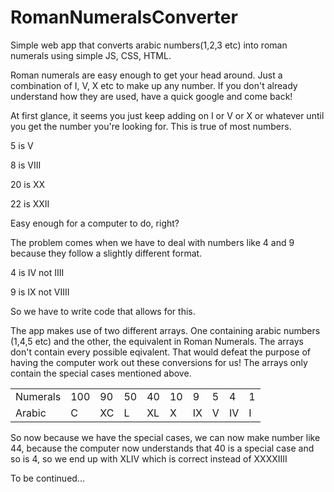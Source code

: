 # RomanNumeralsConverter

Simple web app that converts arabic numbers(1,2,3 etc) into roman numerals using simple JS, CSS, HTML.

Roman numerals are easy enough to get your head around. Just a combination of I, V, X etc to make up any number. If you don't already understand how they are used, have a quick google and come back!

At first glance, it seems you just keep adding on I or V or X or whatever until you get the number you're looking for. This is true of most numbers.

5 is V

8 is VIII

20 is XX

22 is XXII

Easy enough for a computer to do, right? 

The problem comes when we have to deal with numbers like 4 and 9 because they follow a slightly different format.

4 is IV not IIII

9 is IX not VIIII

So we have to write code that allows for this. 

The app makes use of two different arrays. One containing arabic numbers (1,4,5 etc) and the other, the equivalent in Roman Numerals. The arrays don't contain every possible eqivalent. That would defeat the purpose of having the computer work out these conversions for us! The arrays only contain the special cases mentioned above.

<table>
  <tr>
    <td>Numerals</td>
      <td>100</td>
      <td>90</td>
      <td>50</td>
      <td>40</td>
      <td>10</td>
      <td>9</td>
      <td>5</td>
      <td>4</td>
      <td>1</td>
  </tr>
    <tr>
    <td>Arabic</td>
      <td>C</td>
      <td>XC</td>
      <td>L</td>
      <td>XL</td>
      <td>X</td>
      <td>IX</td>
      <td>V</td>
      <td>IV</td>
      <td>I</td>
  </tr>
  </table>
  
  So now because we have the special cases, we can now make number like 44, because the computer now understands that 40 is a special case and so is 4, so we end up with XLIV which is correct instead of XXXXIIII
  
  To be continued...
